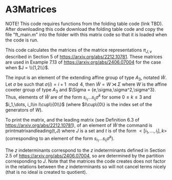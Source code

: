# A3Matrices

NOTE! This code requires functions from the folding table code (link TBD). After downloading this code download the folding table code and copy the file "ft_main.m" into the folder with this matrix code so that it is loaded when the code is run.

This code calculates the matrices of the matrice representations $\pi_{J,\mathsf{v}}$ described in Section 5 of https://arxiv.org/abs/2212.10781. These matrices are used in Example 7.13 of https://arxiv.org/abs/2406.07004 for the case when $J = \\{1,2\\}$.

The input is an element of the extending affine group of type $A_3$, notated $\widetilde{W}$. Let $\sigma$ be such that $\sigma(i) = i+1 \mod 4$, then $\widetilde{W} = W\rtimes \Sigma$ where $W$ is the affine coxeter group of type $A_3$ and $\Sigma = \{e,\sigma,\sigma^2,\sigma^3\}. Thus, elements of $\widetilde{W}$ are of the form $s_{i_1}\dots s_{i_l}\sigma^k$ for some $0\leq k\leq 3$ and $i_1,\dots, i_l\in I\cup\\{0\\}$ (where $I\cup\\{0\\} is the index set of the generators of $W$). 

To print the matrix, and the leading matrix (see Definition 6.3 of https://arxiv.org/abs/2212.10781), of an element of $\widetilde{W}$ the command is printmatrixandleading(t,J) where $J$ is a set and $t$ is of the form $<[i_{1},\dots, i_l], k>$ (corresponding to an element of the form $s_{i_1}\dots s_{i_l}\sigma^k$). 

The $z$ indeterminants correspond to the $z$ indeterminants defined in Section 2.5 of https://arxiv.org/abs/2406.07004, so are determined by the partition corresponding to $J$. Note that the matrices the code creates does not factor in the relations between the $z$ indeterminants so will not cancel terms nicely (that is no ideal is created to quotient). 
